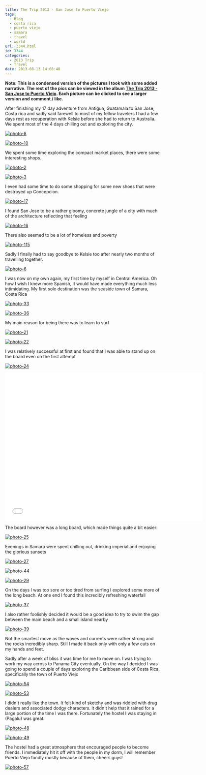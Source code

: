 ```yaml
---
title: The Trip 2013 - San Jose to Puerto Viejo
tags:
  - Blog
  - costa rica
  - puerto viejo
  - samara
  - travel
  - world
url: 3344.html
id: 3344
categories:
  - 2013 Trip
  - Travel
date: 2013-08-13 14:08:48
---
```


**Note: This is a condensed version of the pictures I took with some added narrative. The rest of the pics can be viewed in the album [The Trip 2013 - San Jose to Puerto Viejo](https://www.facebook.com/media/set/?set=a.10151813853231031.1073741843.593661030&type=1&l=0b304b75a9). Each picture can be clicked to see a larger version and comment / like.**

<!-- more -->

After finishing my 17 day adventure from Antigua, Guatamala to San Jose, Costa rica and sadly said farewell to most of my fellow travelers I had a few days rest as recuperation with Kelsie before she had to return to Australia. We spent most of the 4 days chilling out and exploring the city.

[![photo-8](https://mikecann.co.uk/wp-content/uploads/2013/08/photo-812.jpg)](https://www.facebook.com/photo.php?fbid=10151813854751031&set=a.10151813853231031.1073741843.593661030&type=3&theater)

[![photo-10](https://mikecann.co.uk/wp-content/uploads/2013/08/photo-1010.jpg)](https://www.facebook.com/photo.php?fbid=10151813855066031&set=a.10151813853231031.1073741843.593661030&type=3&theater)

We spent some time exploring the compact market places, there were some interesting shops..

[![photo-2](https://mikecann.co.uk/wp-content/uploads/2013/08/photo-212.jpg)](https://www.facebook.com/photo.php?fbid=10151813853811031&set=a.10151813853231031.1073741843.593661030&type=3&theater)

[![photo-3](https://mikecann.co.uk/wp-content/uploads/2013/08/photo-312.jpg)](https://www.facebook.com/photo.php?fbid=10151813853926031&set=a.10151813853231031.1073741843.593661030&type=3&theater)

I even had some time to do some shopping for some new shoes that were destroyed up Concepcion.

[![photo-17](https://mikecann.co.uk/wp-content/uploads/2013/08/photo-172.jpg)](https://www.facebook.com/photo.php?fbid=10151813855606031&set=a.10151813853231031.1073741843.593661030&type=3&theater)

I found San Jose to be a rather gloomy, concrete jungle of a city with much of the architecture reflecting that feeling

[![photo-16](https://mikecann.co.uk/wp-content/uploads/2013/08/photo-162.jpg)](https://www.facebook.com/photo.php?fbid=10151813855596031&set=a.10151813853231031.1073741843.593661030&type=3&theater)

There also seemed to be a lot of homeless and poverty

[![photo-115](https://mikecann.co.uk/wp-content/uploads/2013/08/photo-115.jpg)](https://www.facebook.com/photo.php?fbid=10151813855341031&set=a.10151813853231031.1073741843.593661030&type=3&theater)

Sadly I finally had to say goodbye to Kelsie too after nearly two months of travelling together.

[![photo-6](https://mikecann.co.uk/wp-content/uploads/2013/08/photo-612.jpg)](https://www.facebook.com/photo.php?fbid=10151813854341031&set=a.10151813853231031.1073741843.593661030&type=3&theater)

I was now on my own again, my first time by myself in Central America. Oh how I wish I knew more Spanish, it would have made everything much less intimidating. My first solo destination was the seaside town of Samara, Costa Rica

[![photo-33](https://mikecann.co.uk/wp-content/uploads/2013/08/photo-332.jpg)](https://www.facebook.com/photo.php?fbid=10151813857936031&set=a.10151813853231031.1073741843.593661030&type=3&theater)

[![photo-36](https://mikecann.co.uk/wp-content/uploads/2013/08/photo-362.jpg)](https://www.facebook.com/photo.php?fbid=10151813858241031&set=a.10151813853231031.1073741843.593661030&type=3&theater)

My main reason for being there was to learn to surf

[![photo-21](https://mikecann.co.uk/wp-content/uploads/2013/08/photo-213.jpg)](https://www.facebook.com/photo.php?fbid=10151813856511031&set=a.10151813853231031.1073741843.593661030&type=3&theater)

[![photo-22](https://mikecann.co.uk/wp-content/uploads/2013/08/photo-222.jpg)](https://www.facebook.com/photo.php?fbid=10151813856501031&set=a.10151813853231031.1073741843.593661030&type=3&theater)

I was relatively successful at first and found that I was able to stand up on the board even on the first attempt

[![photo-24](https://mikecann.co.uk/wp-content/uploads/2013/08/photo-242.jpg)](https://www.facebook.com/photo.php?fbid=10151813856891031&set=a.10151813853231031.1073741843.593661030&type=3&theater)

<iframe width="640" height="480" src="//www.youtube.com/embed/bZDl5EPX2vQ" frameborder="0" allowfullscreen></iframe>

The board however was a long board, which made things quite a bit easier:

[![photo-25](https://mikecann.co.uk/wp-content/uploads/2013/08/photo-252.jpg)](https://www.facebook.com/photo.php?fbid=10151813857001031&set=a.10151813853231031.1073741843.593661030&type=3&theater)

Evenings in Samara were spent chilling out, drinking imperial and enjoying the glorious sunsets

[![photo-27](https://mikecann.co.uk/wp-content/uploads/2013/08/photo-272.jpg)](https://www.facebook.com/photo.php?fbid=10151813857131031&set=a.10151813853231031.1073741843.593661030&type=3&theater)

[![photo-44](https://mikecann.co.uk/wp-content/uploads/2013/08/photo-442.jpg)](https://www.facebook.com/photo.php?fbid=10151813859226031&set=a.10151813853231031.1073741843.593661030&type=3&theater)

[![photo-29](https://mikecann.co.uk/wp-content/uploads/2013/08/photo-292.jpg)](https://www.facebook.com/photo.php?fbid=10151813857476031&set=a.10151813853231031.1073741843.593661030&type=3&theater)

On the days I was too sore or too tired from surfing I explored some more of the long beach. At one end I found this incredibly refreshing waterfall

[![photo-37](https://mikecann.co.uk/wp-content/uploads/2013/08/photo-372.jpg)](https://www.facebook.com/photo.php?fbid=10151813858651031&set=a.10151813853231031.1073741843.593661030&type=3&theater)

I also rather foolishly decided it would be a good idea to try to swim the gap between the main beach and a small island nearby

[![photo-39](https://mikecann.co.uk/wp-content/uploads/2013/08/photo-392.jpg)](https://www.facebook.com/photo.php?fbid=10151813858721031&set=a.10151813853231031.1073741843.593661030&type=3&theater)

Not the smartest move as the waves and currents were rather strong and the rocks incredibly sharp. Still I made it back only with only a few cuts on my hands and feet.

Sadly after a week of bliss it was time for me to move on. I was trying to work my way across to Panama City eventually. On the way I decided I was going to spend a couple of days exploring the Caribbean side of Costa Rica, specifically the town of Puerto Viejo

[![photo-54](https://mikecann.co.uk/wp-content/uploads/2013/08/photo-542.jpg)](https://www.facebook.com/photo.php?fbid=10151813860201031&set=a.10151813853231031.1073741843.593661030&type=3&theater)

[![photo-53](https://mikecann.co.uk/wp-content/uploads/2013/08/photo-532.jpg)](https://www.facebook.com/photo.php?fbid=10151813860061031&set=a.10151813853231031.1073741843.593661030&type=3&theater)

I didn't really like the town. It felt kind of sketchy and was riddled with drug dealers and associated dodgy characters. It didn't help that it rained for a large portion of the time I was there. Fortunately the hostel I was staying in (Pagalu) was great.

[![photo-48](https://mikecann.co.uk/wp-content/uploads/2013/08/photo-482.jpg)](https://www.facebook.com/photo.php?fbid=10151813859661031&set=a.10151813853231031.1073741843.593661030&type=3&theater)

[![photo-49](https://mikecann.co.uk/wp-content/uploads/2013/08/photo-492.jpg)](https://www.facebook.com/photo.php?fbid=10151813859761031&set=a.10151813853231031.1073741843.593661030&type=3&theater)

The hostel had a great atmosphere that encouraged people to become friends. I immediately hit it off with the people in my dorm, I will remember Puerto Viejo fondly mostly because of them, cheers guys!

[![photo-57](https://mikecann.co.uk/wp-content/uploads/2013/08/photo-572.jpg)](https://www.facebook.com/photo.php?fbid=10151813860426031&set=a.10151813853231031.1073741843.593661030&type=3&theater)
